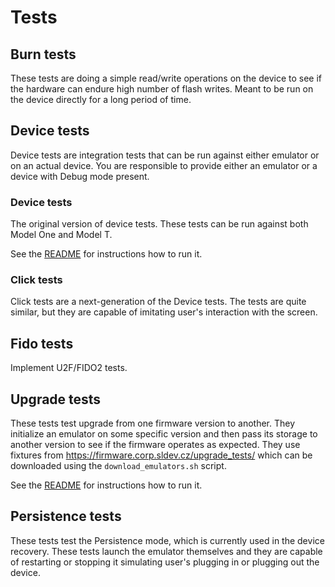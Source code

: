 # Tests

## Burn tests

These tests are doing a simple read/write operations on the device to see if the hardware can endure high number of flash writes. Meant to be run on the device directly for a long period of time.

## Device tests

Device tests are integration tests that can be run against either emulator or on an actual device. 
You are responsible to provide either an emulator or a device with Debug mode present.

### Device tests

The original version of device tests. These tests can be run against both Model One and Model T.

See the [README](device_tests/README.md) for instructions how to run it.

### Click tests

Click tests are a next-generation of the Device tests. The tests are quite similar, but they are capable of imitating user's interaction with the screen.

## Fido tests

Implement U2F/FIDO2 tests.

## Upgrade tests

These tests test upgrade from one firmware version to another. They initialize an emulator on some specific version and then pass its storage to another version to see if the firmware operates as expected. They use fixtures from https://firmware.corp.sldev.cz/upgrade_tests/ which can be downloaded using the `download_emulators.sh` script.

See the [README](upgrade_tests/README.md) for instructions how to run it.

## Persistence tests

These tests test the Persistence mode, which is currently used in the device recovery. These tests launch the emulator themselves and they are capable of restarting or stopping it simulating user's plugging in or plugging out the device.
